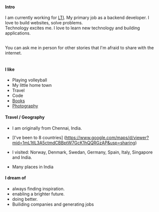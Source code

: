 
#### Intro
I am currently working for [LTI](https://lntinfotech.com). My primary job as a backend developer. I love to build websites, solve problems.
<br>
Technology excites me. I love to learn new technology and building applications.
<br><br>

You can ask me in person for other stories that I'm afraid to share with the internet.
<br><br>
#### I like
- Playing volleyball
- My little home town
- Travel
- Code
- [Books](https://www.goodreads.com/subin99)
- [Photography](https://instagram.com/_subin)

#### Travel / Geography

- I am originally from Chennai, India. 

- [I've been to 8 countries] (https://www.google.com/maps/d/viewer?mid=1mL1tlL3A5ctmdCBBptW7GcK1hQQRGzAP&usp=sharing)

- I visited: Norway, Denmark, Swedan, Germany, Spain, Italy, Singapore and India.

- Many places in India


#### I dream of

- always finding inspiration.
- enabling a brighter future.
- doing better.
- Builiding companies and generating jobs
